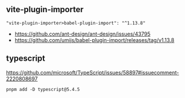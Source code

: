 ## vite-plugin-importer

```
"vite-plugin-importer>babel-plugin-import": "^1.13.8"
```

- https://github.com/ant-design/ant-design/issues/43795
- https://github.com/umijs/babel-plugin-import/releases/tag/v1.13.8

## typescript

https://github.com/microsoft/TypeScript/issues/58897#issuecomment-2220808697

```
pnpm add -D typescript@5.4.5
```
